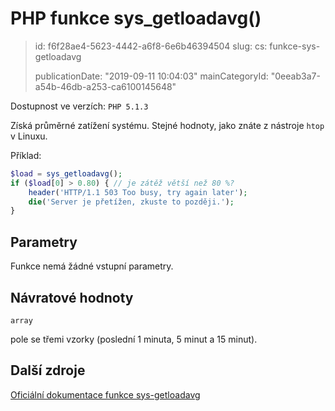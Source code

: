 PHP funkce sys_getloadavg()
===========================

> id: f6f28ae4-5623-4442-a6f8-6e6b46394504
> slug:
> 	cs: funkce-sys-getloadavg
>
> publicationDate: "2019-09-11 10:04:03"
> mainCategoryId: "0eeab3a7-a54b-46db-a253-ca6100145648"

Dostupnost ve verzích: `PHP 5.1.3`

Získá průměrné zatížení systému. Stejné hodnoty, jako znáte z nástroje `htop` v Linuxu.

Příklad:

```php
$load = sys_getloadavg();
if ($load[0] > 0.80) { // je zátěž větší než 80 %?
    header('HTTP/1.1 503 Too busy, try again later');
    die('Server je přetížen, zkuste to později.');
}
```

Parametry
--------------

Funkce nemá žádné vstupní parametry.

Návratové hodnoty
----------------

`array`

pole se třemi vzorky (poslední 1 minuta, 5 minut a 15 minut).

Další zdroje
------------

[Oficiální dokumentace funkce sys-getloadavg](https://www.php.net/manual/en/function.sys-getloadavg.php)
